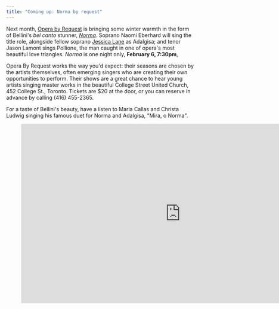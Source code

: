 ```yaml
---
title: "Coming up: Norma by request"
---
```


Next month, [Opera by Request](/scene/companies/opera-by-request/) is bringing some winter warmth in the form of Bellini's *bel canto* stunner, [*Norma*](https://www.facebook.com/events/800602460083386/). Soprano Naomi Eberhard will sing the title role, alongside fellow soprano [Jessica Lane](/scene/people/jessica-lane/) as Adalgisa; and tenor Jason Lamont sings Pollione, the man caught in one of opera's most beautiful love triangles. *Norma* is one night only, **February 6, 7:30pm**,

Opera By Request works the way you'd expect: their seasons are chosen by the artists themselves, often emerging singers who are creating their own opportunities to perform. Their shows are a great chance to hear young artists singing master works in the beautiful College Street United Church, 452 College St., Toronto. Tickets are $20 at the door, or you can reserve in advance by calling (416) 455-2365.

For a taste of Bellini's beauty, have a listen to Maria Callas and Christa Ludwig singing his famous duet for Norma and Adalgisa, "Mira, o Norma".

<figure data-type="video">
<iframe width="854" height="480" src="https://www.youtube.com/embed/QIFVjcY1zW4" frameborder="0" allowfullscreen></iframe>
</figure>
